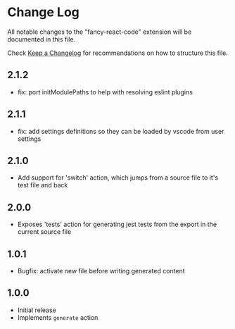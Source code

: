 # Change Log
All notable changes to the "fancy-react-code" extension will be documented in this file.

Check [Keep a Changelog](http://keepachangelog.com/) for recommendations on how to structure this file.

## 2.1.2
- fix: port initModulePaths to help with resolving eslint plugins
## 2.1.1
- fix: add settings definitions so they can be loaded by vscode from user settings
## 2.1.0
- Add support for 'switch' action, which jumps from a source file to it's test file and back
## 2.0.0
- Exposes 'tests' action for generating jest tests from the export in the current source file
## 1.0.1
- Bugfix: activate new file before writing generated content
## 1.0.0
- Initial release
- Implements `generate` action
